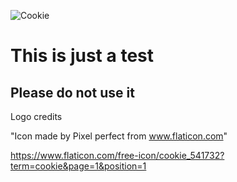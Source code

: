 ![Cookie](https://image.flaticon.com/icons/svg/541/541732.svg)


# This is just a test

## Please do not use it

Logo credits

"Icon made by Pixel perfect from www.flaticon.com"

https://www.flaticon.com/free-icon/cookie_541732?term=cookie&page=1&position=1
